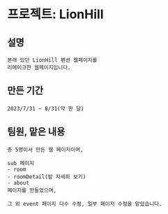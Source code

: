 # 프로젝트: LionHill

## 설명

```
본래 있던 LionHill 펜션 웹페이지를
리메이크한 웹페이지입니다.
```

## 만든 기간

```
2023/7/31 ~ 8/31(약 한 달)
```

## 팀원, 맡은 내용
```
총 5명이서 만든 웹 페이지이며,

sub 페이지
- room
- roomDetail(방 자세히 보기)
- about
페이지를 만들었으며,

그 외 event 페이지 다수 수정, 일부 페이지 수정을 맡았습니다.
```
